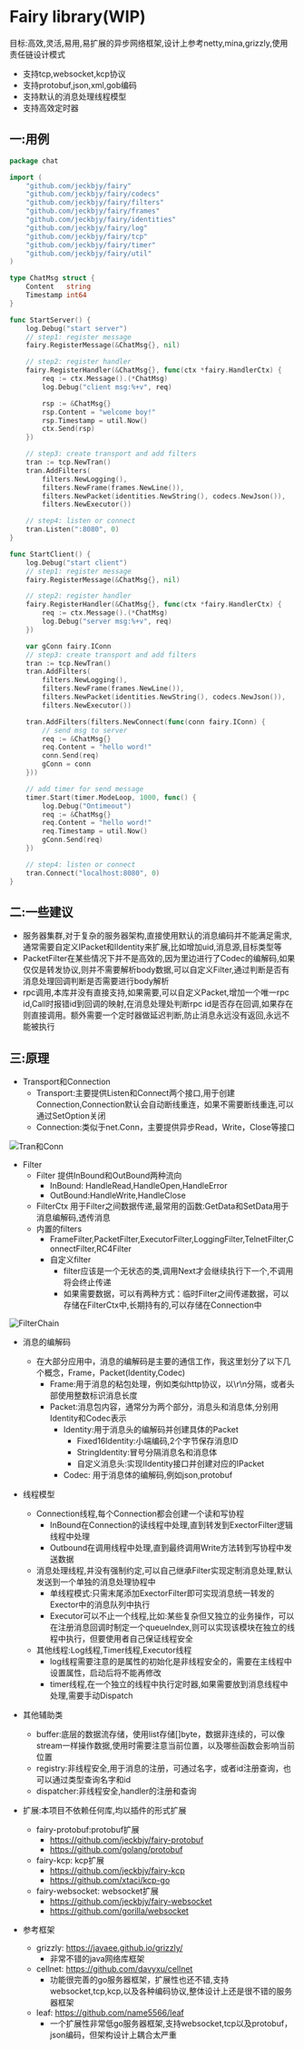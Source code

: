 # Fairy library(WIP)

目标:高效,灵活,易用,易扩展的异步网络框架,设计上参考netty,mina,grizzly,使用责任链设计模式

- 支持tcp,websocket,kcp协议
- 支持protobuf,json,xml,gob编码
- 支持默认的消息处理线程模型
- 支持高效定时器

## 一:用例

```go
package chat

import (
	"github.com/jeckbjy/fairy"
	"github.com/jeckbjy/fairy/codecs"
	"github.com/jeckbjy/fairy/filters"
	"github.com/jeckbjy/fairy/frames"
	"github.com/jeckbjy/fairy/identities"
	"github.com/jeckbjy/fairy/log"
	"github.com/jeckbjy/fairy/tcp"
	"github.com/jeckbjy/fairy/timer"
	"github.com/jeckbjy/fairy/util"
)

type ChatMsg struct {
	Content   string
	Timestamp int64
}

func StartServer() {
	log.Debug("start server")
	// step1: register message
	fairy.RegisterMessage(&ChatMsg{}, nil)

	// step2: register handler
	fairy.RegisterHandler(&ChatMsg{}, func(ctx *fairy.HandlerCtx) {
		req := ctx.Message().(*ChatMsg)
		log.Debug("client msg:%+v", req)

		rsp := &ChatMsg{}
		rsp.Content = "welcome boy!"
		rsp.Timestamp = util.Now()
		ctx.Send(rsp)
	})

	// step3: create transport and add filters
	tran := tcp.NewTran()
	tran.AddFilters(
		filters.NewLogging(),
		filters.NewFrame(frames.NewLine()),
		filters.NewPacket(identities.NewString(), codecs.NewJson()),
		filters.NewExecutor())

	// step4: listen or connect
	tran.Listen(":8080", 0)
}

func StartClient() {
	log.Debug("start client")
	// step1: register message
	fairy.RegisterMessage(&ChatMsg{}, nil)

	// step2: register handler
	fairy.RegisterHandler(&ChatMsg{}, func(ctx *fairy.HandlerCtx) {
		req := ctx.Message().(*ChatMsg)
		log.Debug("server msg:%+v", req)
	})

	var gConn fairy.IConn
	// step3: create transport and add filters
	tran := tcp.NewTran()
	tran.AddFilters(
		filters.NewLogging(),
		filters.NewFrame(frames.NewLine()),
		filters.NewPacket(identities.NewString(), codecs.NewJson()),
		filters.NewExecutor())

	tran.AddFilters(filters.NewConnect(func(conn fairy.IConn) {
		// send msg to server
		req := &ChatMsg{}
		req.Content = "hello word!"
		conn.Send(req)
		gConn = conn
	}))

	// add timer for send message
	timer.Start(timer.ModeLoop, 1000, func() {
		log.Debug("Ontimeout")
		req := &ChatMsg{}
		req.Content = "hello word!"
		req.Timestamp = util.Now()
		gConn.Send(req)
	})

	// step4: listen or connect
	tran.Connect("localhost:8080", 0)
}
```

## 二:一些建议
- 服务器集群,对于复杂的服务器架构,直接使用默认的消息编码并不能满足需求,通常需要自定义IPacket和IIdentity来扩展,比如增加uid,消息源,目标类型等
- PacketFilter在某些情况下并不是高效的,因为里边进行了Codec的编解码,如果仅仅是转发协议,则并不需要解析body数据,可以自定义Filter,通过判断是否有消息处理回调判断是否需要进行body解析
- rpc调用,本库并没有直接支持,如果需要,可以自定义Packet,增加一个唯一rpc id,Call时报错id到回调的映射,在消息处理处判断rpc id是否存在回调,如果存在则直接调用。额外需要一个定时器做延迟判断,防止消息永远没有返回,永远不能被执行
  
## 三:原理

- Transport和Connection
  - Transport:主要提供Listen和Connect两个接口,用于创建Connection,Connection默认会自动断线重连，如果不需要断线重连,可以通过SetOption关闭
  - Connection:类似于net.Conn，主要提供异步Read，Write，Close等接口

 ![Tran和Conn](doc/tran-conn.png)

- Filter
  - Filter 提供InBound和OutBound两种流向
    - InBound: HandleRead,HandleOpen,HandleError
    - OutBound:HandleWrite,HandleClose
  - FilterCtx 用于Filter之间数据传递,最常用的函数:GetData和SetData用于消息编解码,透传消息
  - 内置的filters
    - FrameFilter,PacketFilter,ExecutorFilter,LoggingFilter,TelnetFilter,ConnectFilter,RC4Filter
    - 自定义filter
      - filter应该是一个无状态的类,调用Next才会继续执行下一个,不调用将会终止传递
      - 如果需要数据，可以有两种方式：临时Filter之间传递数据，可以存储在FilterCtx中,长期持有的,可以存储在Connection中

![FilterChain](doc/filterchain.png)

- 消息的编解码
  - 在大部分应用中，消息的编解码是主要的通信工作，我这里划分了以下几个概念，Frame，Packet(Identity,Codec)
    - Frame:用于消息的粘包处理，例如类似http协议，以\r\n分隔，或者头部使用整数标识消息长度
    - Packet:消息包内容，通常分为两个部分，消息头和消息体,分别用Identity和Codec表示
      - Identity:用于消息头的编解码并创建具体的Packet
        - Fixed16Identity:小端编码,2个字节保存消息ID
        - StringIdentity:冒号分隔消息名和消息体
        - 自定义消息头:实现IIdentity接口并创建对应的IPacket
      - Codec:   用于消息体的编解码,例如json,protobuf

- 线程模型
  - Connection线程,每个Connection都会创建一个读和写协程
    - InBound在Connection的读线程中处理,直到转发到ExectorFilter逻辑线程中处理
    - Outbound在调用线程中处理,直到最终调用Write方法转到写协程中发送数据
  - 消息处理线程,并没有强制约定,可以自己继承Filter实现定制消息处理,默认发送到一个单独的消息处理协程中
    - 单线程模式:只需末尾添加ExectorFilter即可实现消息统一转发的Exector中的消息队列中执行
    - Executor可以不止一个线程,比如:某些复杂但又独立的业务操作，可以在注册消息回调时制定一个queueIndex,则可以实现该模块在独立的线程中执行，但要使用者自己保证线程安全
  - 其他线程:Log线程,Timer线程,Executor线程
    - log线程需要注意的是属性的初始化是非线程安全的，需要在主线程中设置属性，启动后将不能再修改
    - timer线程,在一个独立的线程中执行定时器,如果需要放到消息线程中处理,需要手动Dispatch

- 其他辅助类
  - buffer:底层的数据流存储，使用list存储[]byte，数据非连续的，可以像stream一样操作数据,使用时需要注意当前位置，以及哪些函数会影响当前位置
  - registry:非线程安全,用于消息的注册，可通过名字，或者id注册查询，也可以通过类型查询名字和id
  - dispatcher:非线程安全,handler的注册和查询

- 扩展:本项目不依赖任何库,均以插件的形式扩展
  - fairy-protobuf:protobuf扩展
    - https://github.com/jeckbjy/fairy-protobuf
    - https://github.com/golang/protobuf
  - fairy-kcp: kcp扩展
    - https://github.com/jeckbjy/fairy-kcp
    - https://github.com/xtaci/kcp-go
  - fairy-websocket: websocket扩展
    - https://github.com/jeckbjy/fairy-websocket
    - https://github.com/gorilla/websocket

- 参考框架
  - grizzly: https://javaee.github.io/grizzly/
    - 非常不错的java网络库框架
  - cellnet: https://github.com/davyxu/cellnet 
    - 功能很完善的go服务器框架，扩展性也还不错,支持websocket,tcp,kcp,以及各种编码协议,整体设计上还是很不错的服务器框架
  - leaf: https://github.com/name5566/leaf
    - 一个扩展性非常低go服务器框架,支持websocket,tcp以及protobuf，json编码，但架构设计上耦合太严重
